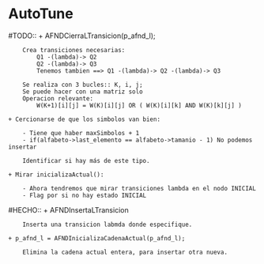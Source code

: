 # AutoTune

#TODO::
    + AFNDCierraLTransicion(p_afnd_l);
    
        Crea transiciones necesarias:
            Q1 -(lambda)-> Q2
            Q2 -(lambda)-> Q3
            Tenemos tambien ==> Q1 -(lambda)-> Q2 -(lambda)-> Q3
            
        Se realiza con 3 bucles:: K, i, j;
        Se puede hacer con una matriz solo
        Operacion relevante:
            W(K+1)[i][j] = W(K)[i][j] OR ( W(K)[i][k] AND W(K)[k][j] )
        
    + Cercionarse de que los simbolos van bien:
    
        - Tiene que haber maxSimbolos + 1
        - if(alfabeto->last_elemento == alfabeto->tamanio - 1) No podemos insertar
        
        Identificar si hay más de este tipo.
        
    + Mirar inicializaActual():
    
        - Ahora tendremos que mirar transiciones lambda en el nodo INICIAL
        - Flag por si no hay estado INICIAL
    
#HECHO::
    + AFNDInsertaLTransicion
    
        Inserta una transicion labmda donde especifique.
            
    + p_afnd_l = AFNDInicializaCadenaActual(p_afnd_l);
    
        Elimina la cadena actual entera, para insertar otra nueva.
